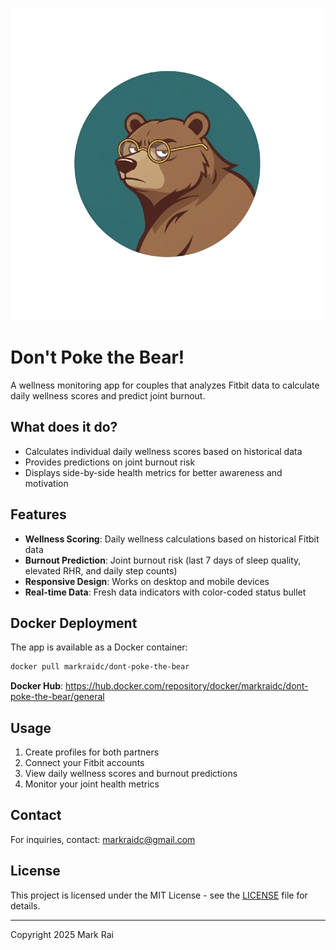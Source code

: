 ![Don't Poke the Bear!](assets/cleanlogo.png)

# Don't Poke the Bear!

A wellness monitoring app for couples that analyzes Fitbit data to calculate daily wellness scores and predict joint burnout.

## What does it do?

- Calculates individual daily wellness scores based on historical data
- Provides predictions on joint burnout risk
- Displays side-by-side health metrics for better awareness and motivation

## Features

- **Wellness Scoring**: Daily wellness calculations based on historical Fitbit data
- **Burnout Prediction**: Joint burnout risk (last 7 days of sleep quality, elevated RHR, and daily step counts)
- **Responsive Design**: Works on desktop and mobile devices
- **Real-time Data**: Fresh data indicators with color-coded status bullet

## Docker Deployment

The app is available as a Docker container:

```bash
docker pull markraidc/dont-poke-the-bear
```

**Docker Hub**: https://hub.docker.com/repository/docker/markraidc/dont-poke-the-bear/general

## Usage

1. Create profiles for both partners
2. Connect your Fitbit accounts
3. View daily wellness scores and burnout predictions
4. Monitor your joint health metrics

## Contact

For inquiries, contact: markraidc@gmail.com

## License

This project is licensed under the MIT License - see the [LICENSE](LICENSE) file for details.

---

Copyright 2025 Mark Rai
